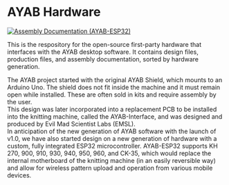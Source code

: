 # AYAB Hardware
[![Assembly Documentation (AYAB-ESP32)](https://github.com/VIPQualityPost/ayab-hardware/actions/workflows/ayab-esp32.yml/badge.svg)](https://github.com/VIPQualityPost/ayab-hardware/actions/workflows/ayab-esp32.yml)

This is the respository for the open-source first-party hardware that interfaces with the AYAB desktop software. It contains design files, production files, and assembly documentation, sorted by hardware generation.

The AYAB project started with the original AYAB Shield, which mounts to an Arduino Uno. The shield does not fit inside the machine and it must remain open while installed. These are often sold in kits and require assembly by the user.\
This design was later incorporated into a replacement PCB to be installed into the knitting machine, called the AYAB-Interface, and was designed and produced by Evil Mad Scientist Labs (EMSL).\
In anticipation of the new generation of AYAB software with the launch of v1.0, we have also started design on a new generation of hardware with a custom, fully integrated ESP32 microcontroller. AYAB-ESP32 supports KH 270, 900, 910, 930, 940, 950, 960, and CK-35, which would replace the internal motherboard of the knitting machine (in an easily reversible way) and allow for wireless pattern upload and operation from various mobile devices.
